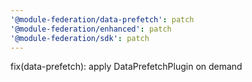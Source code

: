```yaml
---
'@module-federation/data-prefetch': patch
'@module-federation/enhanced': patch
'@module-federation/sdk': patch
---
```


fix(data-prefetch): apply DataPrefetchPlugin on demand
